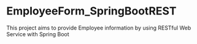# EmployeeForm_SpringBootREST
This project aims to provide Employee information by using RESTful Web Service with Spring Boot
